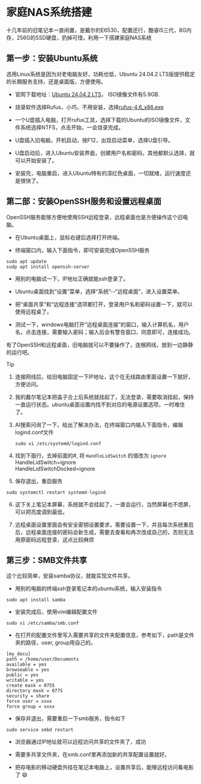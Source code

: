 # 家庭NAS系统搭建

十几年前的旧笔记本一直闲置，是戴尔的E6530，配置还行，酷睿i5三代，8G内存，256G的SSD硬盘，扔掉可惜，利用一下搭建家庭NAS系统

## 第一步：安装Ubuntu系统

选用Linux系统是因为对老电脑友好，功耗也低，Ubuntu 24.04.2 LTS版提供稳定的长期服务支持，还是桌面版，方便使用。

- 官网下载地址：[Ubuntu 24.04.2 LTS](https://ubuntu.com/download/desktop)， ISO镜像文件有5.9GB.

- 烧录软件选择Rufus，小巧，不用安装，选择[rufus-4.6_x86.exe](https://github.com/pbatard/rufus/releases/download/v4.6/rufus-4.6_x86.exe)

- 一个U盘插入电脑，打开rufus工具，选择下载的Ubuntu的ISO镜像文件，文件系统选择NTFS，点击开始，一会烧录完成。

- U盘插入旧电脑，开机启动，按F12，出现启动菜单，选择U盘引导。

- U盘启动后，进入Ubuntu安装界面，创建用户名和密码，其他都默认选择，就可以开始安装了。

- 安装完，电脑重启，进入Ubuntu特有的深红色桌面，一切就绪，运行速度还是很快了。

## 第二部：安装OpenSSH服务和设置远程桌面

OpenSSH服务能够方便地使用SSH远程登录，远程桌面也是方便操作这个旧电脑。

- 在Ubuntu桌面上，鼠标右键后选择打开终端。

- 终端窗口内，输入下面指令，即可安装完成OpenSSH服务

```
sudo apt update
sudp apt install openssh-server
```

- 用别的电脑试一下，IP地址正确就能ssh登录了。

- Ubuntu桌面找到“设置”菜单，选择“系统”--“远程桌面”，进入设置菜单。

- 把“桌面共享”和“远程连接”选项都打开，登录用户名和密码设置一下，就可以使用远程桌了。

- 测试一下，windows电脑打开“远程桌面连接”的窗口，输入计算机名，用户名，点击连接，需要输入密码；输入后会有警告窗口，同意即可，连接成功。

有了OpenSSH和远程桌面，旧电脑就可以不要操作了，连根网线，放到一边静静的运行吧。

> [!Tip]
> 
> 1. 连接网线后，给旧电脑固定一下IP地址，这个在无线路由里面设置一下就好，方便访问。
> 
> 2. 我的戴尔笔记本把盖子合上后系统就挂起了，无法登录，需要取消挂起，保持一直运行状态。ubuntu桌面设置内找不到对应的电源设置选项，一时难住了。
> 
> 3. AI搜索问询了一下，给出了解决办法，在终端窗口内输入下面指令，编辑logind.conf文件
>    
>    `sudo vi /etc/systemd/logind.conf`
> 
> 4. 找到下面行，去掉前面的#, 将 `HandleLidSwitch` 的值改为 `ignore` 
>    HandleLidSwitch=ignore  
>    HandleLidSwitchDocked=ignore
> 
> 5. 保存退出，重启服务
> 
>   `sudo systemctl restart systemd-logind`
> 
> 6. 这下关上笔记本屏幕，系统就不会挂起了，一直会运行，当然屏幕也不熄屏，可以把亮度调到最低。
>
> 7. 远程桌面设置里面会有安全密钥设置要求，需要设置一下，并且每次系统重启后，远程桌面连接的密码会新生成，需要去查看和再次改成自己的，否则无法用原密码远程登录，这点比较麻烦

## 第三步：SMB文件共享

这个比较简单，安装samba协议，就能实现文件共享。

- 用别的电脑的终端ssh登录笔记本的ubuntu系统，输入安装指令

```
sudo apt install samba
```

- 安装完成后，使用vim编辑配置文件

```
sudo vi /etc/samba/smb.conf
```

- 在打开的配置文件里写入需要共享的文件夹配置信息，参考如下，path是文件夹的路径，user, group用自己的。

```
[my_docu]
path = /home/user/Documents
available = yes
browseable = yes
public = yes
writable = yes
create mask = 0755
directory mask = 0775
security = share
force user = xxxx
force group = xxxx
```

- 保存并退出，需要重启一下smb服务，指令如下

```
sudo service smbd restart
```

- 浏览器通过IP地址就可以远程访问共享的文件夹了，成功

- 需要多共享文件夹，在smb.conf里再添加新的共享配置设置就好。

- 把存电影的移动硬盘外挂在笔记本电脑上，设置共享后，能够远程访问看电影了 😄

